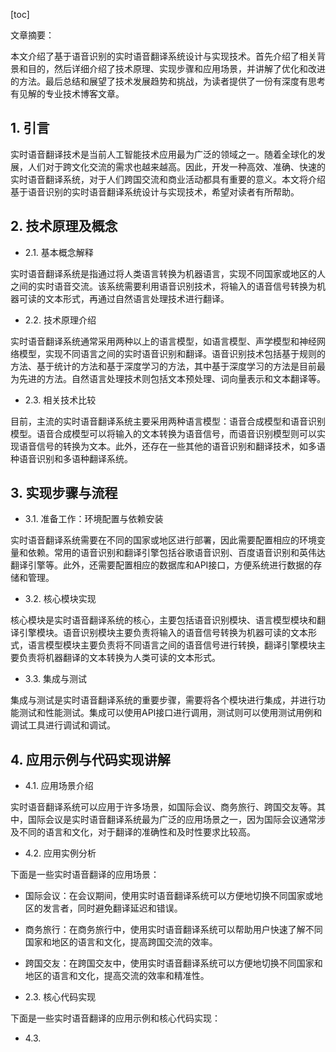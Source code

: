 
[toc]                    
                
                
文章摘要：

本文介绍了基于语音识别的实时语音翻译系统设计与实现技术。首先介绍了相关背景和目的，然后详细介绍了技术原理、实现步骤和应用场景，并讲解了优化和改进的方法。最后总结和展望了技术发展趋势和挑战，为读者提供了一份有深度有思考有见解的专业技术博客文章。

## 1. 引言

实时语音翻译技术是当前人工智能技术应用最为广泛的领域之一。随着全球化的发展，人们对于跨文化交流的需求也越来越高。因此，开发一种高效、准确、快速的实时语音翻译系统，对于人们跨国交流和商业活动都具有重要的意义。本文将介绍基于语音识别的实时语音翻译系统设计与实现技术，希望对读者有所帮助。

## 2. 技术原理及概念

- 2.1. 基本概念解释

实时语音翻译系统是指通过将人类语言转换为机器语言，实现不同国家或地区的人之间的实时语音交流。该系统需要利用语音识别技术，将输入的语音信号转换为机器可读的文本形式，再通过自然语言处理技术进行翻译。

- 2.2. 技术原理介绍

实时语音翻译系统通常采用两种以上的语言模型，如语言模型、声学模型和神经网络模型，实现不同语言之间的实时语音识别和翻译。语音识别技术包括基于规则的方法、基于统计的方法和基于深度学习的方法，其中基于深度学习的方法是目前最为先进的方法。自然语言处理技术则包括文本预处理、词向量表示和文本翻译等。

- 2.3. 相关技术比较

目前，主流的实时语音翻译系统主要采用两种语言模型：语音合成模型和语音识别模型。语音合成模型可以将输入的文本转换为语音信号，而语音识别模型则可以实现语音信号的转换为文本。此外，还存在一些其他的语音识别和翻译技术，如多语种语音识别和多语种翻译系统。

## 3. 实现步骤与流程

- 3.1. 准备工作：环境配置与依赖安装

实时语音翻译系统需要在不同的国家或地区进行部署，因此需要配置相应的环境变量和依赖。常用的语音识别和翻译引擎包括谷歌语音识别、百度语音识别和英伟达翻译引擎等。此外，还需要配置相应的数据库和API接口，方便系统进行数据的存储和管理。

- 3.2. 核心模块实现

核心模块是实时语音翻译系统的核心，主要包括语音识别模块、语言模型模块和翻译引擎模块。语音识别模块主要负责将输入的语音信号转换为机器可读的文本形式，语言模型模块主要负责将不同语言之间的语音信号进行转换，翻译引擎模块主要负责将机器翻译的文本转换为人类可读的文本形式。

- 3.3. 集成与测试

集成与测试是实时语音翻译系统的重要步骤，需要将各个模块进行集成，并进行功能测试和性能测试。集成可以使用API接口进行调用，测试则可以使用测试用例和调试工具进行调试和调试。

## 4. 应用示例与代码实现讲解

- 4.1. 应用场景介绍

实时语音翻译系统可以应用于许多场景，如国际会议、商务旅行、跨国交友等。其中，国际会议是实时语音翻译系统最为广泛的应用场景之一，因为国际会议通常涉及不同的语言和文化，对于翻译的准确性和及时性要求比较高。

- 4.2. 应用实例分析

下面是一些实时语音翻译的应用场景：

- 国际会议：在会议期间，使用实时语音翻译系统可以方便地切换不同国家或地区的发言者，同时避免翻译延迟和错误。

- 商务旅行：在商务旅行中，使用实时语音翻译系统可以帮助用户快速了解不同国家和地区的语言和文化，提高跨国交流的效率。

- 跨国交友：在跨国交友中，使用实时语音翻译系统可以方便地切换不同国家和地区的语言和文化，提高交流的效率和精准性。

- 2.3. 核心代码实现

下面是一些实时语音翻译的应用示例和核心代码实现：

- 4.3.

